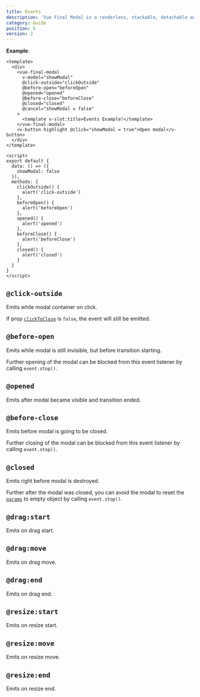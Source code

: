 ```yaml
---
title: Events
description: 'Vue Final Modal is a renderless, stackable, detachable and lightweight modal component.'
category: Guide
position: 5
version: 2
---
```


**Example**:

<v-events class="mb-4"></v-events>

<sfc-view>

```vue
<template>
  <div>
    <vue-final-modal
      v-model="showModal"
      @click-outside="clickOutside"
      @before-open="beforeOpen"
      @opened="opened"
      @before-close="beforeClose"
      @closed="closed"
      @cancel="showModal = false"
    >
      <template v-slot:title>Events Example!</template>
    </vue-final-modal>
    <v-button highlight @click="showModal = true">Open modal</v-button>
  </div>
</template>
```

```vue
<script>
export default {
  data: () => ({
    showModal: false
  }),
  methods: {
    clickOutside() {
      alert('click-outside')
    },
    beforeOpen() {
      alert('beforeOpen')
    },
    opened() {
      alert('opened')
    },
    beforeClose() {
      alert('beforeClose')
    },
    closed() {
      alert('closed')
    }
  }
}
</script>
```

</sfc-view>

## `@click-outside`

Emits while modal container on click.

<alert>

If prop [`clickToClose`](/guide/properties#clicktoclose) is `false`, the event will still be emitted.

</alert>

## `@before-open`

Emits while modal is still invisible, but before transition starting.

<alert>Further opening of the modal can be blocked from this event listener by calling `event.stop()`.</alert>

## `@opened`

Emits after modal became visible and transition ended.

## `@before-close`

Emits before modal is going to be closed.

<alert>Further closing of the modal can be blocked from this event listener by calling `event.stop()`.</alert>

## `@closed`

Emits right before modal is destroyed.

<alert>Further after the modal was closed, you can avoid the modal to reset the [`params`](/guide/params) to empty object by calling `event.stop()`.</alert>

## `@drag:start`

Emits on drag start.

## `@drag:move`

Emits on drag move.

## `@drag:end`

Emits on drag end.

## `@resize:start`

Emits on resize start.

## `@resize:move`

Emits on resize move.

## `@resize:end`

Emits on resize end.

